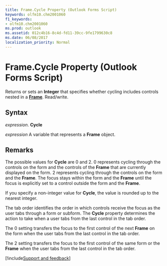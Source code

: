 ```yaml
---
title: Frame.Cycle Property (Outlook Forms Script)
keywords: olfm10.chm2001060
f1_keywords:
- olfm10.chm2001060
ms.prod: outlook
ms.assetid: 012c4b16-8c4d-fd11-39cc-9fe1799630c8
ms.date: 06/08/2017
localization_priority: Normal
---
```



# Frame.Cycle Property (Outlook Forms Script)

Returns or sets an  **Integer** that specifies whether cycling includes controls nested in a **[Frame](Outlook.frame.md)**. Read/write.


## Syntax

_expression_. **Cycle**

_expression_ A variable that represents a  **Frame** object.


## Remarks

The possible values for  **Cycle** are 0 and 2. 0 represents cycling through the controls on the form and the controls of the **Frame** that are currently displayed on the form. 2 represents cycling through the controls on the form and the **Frame**. The focus stays within the form and the  **Frame** until the focus is explicitly set to a control outside the form and the **Frame**.

If you specify a non-integer value for  **Cycle**, the value is rounded up to the nearest integer.

The tab order identifies the order in which controls receive the focus as the user tabs through a form or subform. The  **Cycle** property determines the action to take when a user tabs from the last control in the tab order.

The 0 setting transfers the focus to the first control of the next  **Frame** on the form when the user tabs from the last control in the tab order.

The 2 setting transfers the focus to the first control of the same form or the  **Frame** when the user tabs from the last control in the tab order.

[!include[Support and feedback](~/includes/feedback-boilerplate.md)]